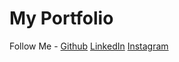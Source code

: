 # My Portfolio

Follow Me - 
[Github](https://github.com/renjiroazhar)
[LinkedIn](https://www.linkedin.com/in/renjiroazhar)
[Instagram](https://www.instagram.com/renjiroazhar)






